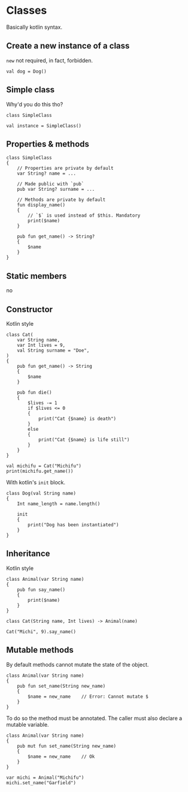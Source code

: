 # Classes

Basically kotlin syntax.


## Create a new instance of a class

`new` not required, in fact, forbidden.

```thp
val dog = Dog()
```

## Simple class

Why'd you do this tho?

```thp
class SimpleClass

val instance = SimpleClass()
```

## Properties & methods

```thp
class SimpleClass
{
    // Properties are private by default
    var String? name = ...

    // Made public with `pub`
    pub var String? surname = ...

    // Methods are private by default
    fun display_name()
    {
        // `$` is used instead of $this. Mandatory
        print($name)
    }

    pub fun get_name() -> String?
    {
        $name
    }
}
```

## Static members

no


## Constructor

Kotlin style


```thp
class Cat(
    var String name,
    var Int lives = 9,
    val String surname = "Doe",
)
{
    pub fun get_name() -> String
    {
        $name
    }

    pub fun die()
    {
        $lives -= 1
        if $lives <= 0
        {
            print("Cat {$name} is death")
        }
        else
        {
            print("Cat {$name} is life still")
        }
    }
}

val michifu = Cat("Michifu")
print(michifu.get_name())
```

With kotlin's `init` block.

```thp
class Dog(val String name)
{
    Int name_length = name.length()

    init
    {
        print("Dog has been instantiated")
    }
}
```

## Inheritance

Kotlin style

```thp
class Animal(var String name)
{
    pub fun say_name()
    {
        print($name)
    }
}

class Cat(String name, Int lives) -> Animal(name)

Cat("Michi", 9).say_name()
```

## Mutable methods

By default methods cannot mutate the state of the object.

```thp
class Animal(var String name)
{
    pub fun set_name(String new_name)
    {
        $name = new_name    // Error: Cannot mutate $
    }
}
```

To do so the method must be annotated. The caller must also
declare a mutable variable.

```thp
class Animal(var String name)
{
    pub mut fun set_name(String new_name)
    {
        $name = new_name    // Ok
    }
}

var michi = Animal("Michifu")
michi.set_name("Garfield")
```




